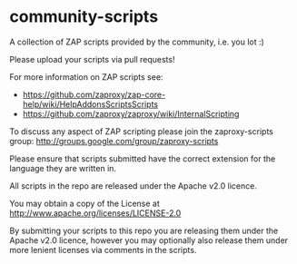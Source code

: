 community-scripts
=================

A collection of ZAP scripts provided by the community, i.e. you lot :)

Please upload your scripts via pull requests!

For more information on ZAP scripts see:
* https://github.com/zaproxy/zap-core-help/wiki/HelpAddonsScriptsScripts
* https://github.com/zaproxy/zaproxy/wiki/InternalScripting
 
To discuss any aspect of ZAP scripting please join the zaproxy-scripts group: http://groups.google.com/group/zaproxy-scripts

Please ensure that scripts submitted have the correct extension for the language they are written in.

All scripts in the repo are released under the Apache v2.0 licence.

You may obtain a copy of the License at  http://www.apache.org/licenses/LICENSE-2.0 

By submitting your scripts to this repo you are releasing them under the Apache v2.0 licence, however you may optionally also release them under more lenient licenses via comments in the scripts.
